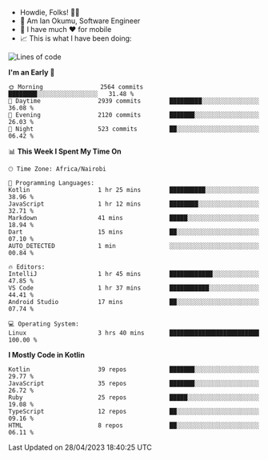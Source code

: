 
* Howdie, Folks! 👋🤓
* 🤪 Am Ian Okumu, Software Engineer
* 📱 I have much ❤️ for mobile
* 📈 This is what I have been doing:
  
<!-- <a href="https://otsembo.github.io/OtsemboPortfolio/" style="margin-right:.5%; margin-top=.5%;">
  <img align="center" src="https://github-readme-stats.vercel.app/api/top-langs/?username=otsembo&layout=compact" />
</a> -->

<!--START_SECTION:waka-->
![Lines of code](https://img.shields.io/badge/From%20Hello%20World%20I%27ve%20Written-6.5%20million%20lines%20of%20code-blue)

**I'm an Early 🐤** 

```text
🌞 Morning                2564 commits        ████████░░░░░░░░░░░░░░░░░   31.48 % 
🌆 Daytime                2939 commits        █████████░░░░░░░░░░░░░░░░   36.08 % 
🌃 Evening                2120 commits        ███████░░░░░░░░░░░░░░░░░░   26.03 % 
🌙 Night                  523 commits         ██░░░░░░░░░░░░░░░░░░░░░░░   06.42 % 
```


📊 **This Week I Spent My Time On** 

```text
🕑︎ Time Zone: Africa/Nairobi

💬 Programming Languages: 
Kotlin                   1 hr 25 mins        ██████████░░░░░░░░░░░░░░░   38.96 % 
JavaScript               1 hr 12 mins        ████████░░░░░░░░░░░░░░░░░   32.71 % 
Markdown                 41 mins             █████░░░░░░░░░░░░░░░░░░░░   18.94 % 
Dart                     15 mins             ██░░░░░░░░░░░░░░░░░░░░░░░   07.10 % 
AUTO_DETECTED            1 min               ░░░░░░░░░░░░░░░░░░░░░░░░░   00.84 % 

🔥 Editors: 
IntelliJ                 1 hr 45 mins        ████████████░░░░░░░░░░░░░   47.85 % 
VS Code                  1 hr 37 mins        ███████████░░░░░░░░░░░░░░   44.41 % 
Android Studio           17 mins             ██░░░░░░░░░░░░░░░░░░░░░░░   07.74 % 

💻 Operating System: 
Linux                    3 hrs 40 mins       █████████████████████████   100.00 % 
```

**I Mostly Code in Kotlin** 

```text
Kotlin                   39 repos            ███████░░░░░░░░░░░░░░░░░░   29.77 % 
JavaScript               35 repos            ███████░░░░░░░░░░░░░░░░░░   26.72 % 
Ruby                     25 repos            █████░░░░░░░░░░░░░░░░░░░░   19.08 % 
TypeScript               12 repos            ██░░░░░░░░░░░░░░░░░░░░░░░   09.16 % 
HTML                     8 repos             ██░░░░░░░░░░░░░░░░░░░░░░░   06.11 % 
```




 Last Updated on 28/04/2023 18:40:25 UTC
<!--END_SECTION:waka-->

<br />
<br />
<br />
<br />
<br />
  
  </div>
<!---
otsembo/otsembo is a ✨ special ✨ repository because its `README.md` (this file) appears on your GitHub profile.
You can click the Preview link to take a look at your changes.
--->
